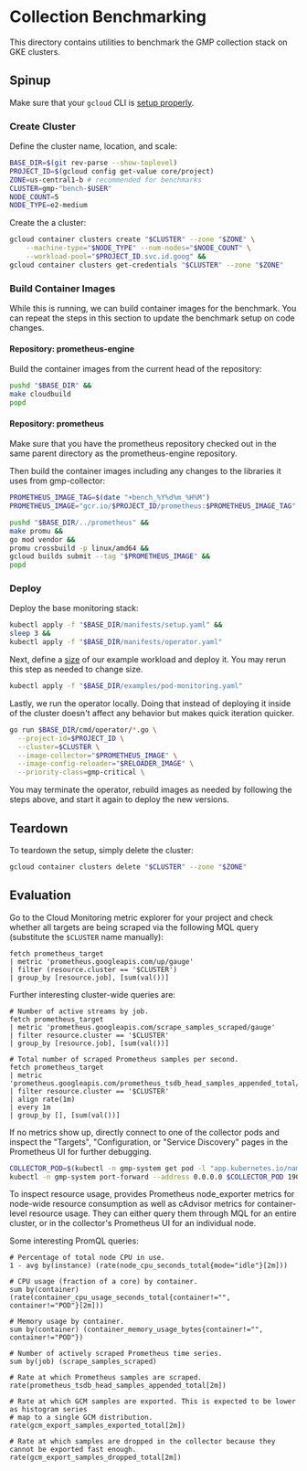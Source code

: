 # Collection Benchmarking

This directory contains utilities to benchmark the GMP collection stack on
GKE clusters.

## Spinup

Make sure that your `gcloud` CLI is [setup properly](https://cloud.google.com/sdk/docs/quickstart).

### Create Cluster

Define the cluster name, location, and scale:

```bash
BASE_DIR=$(git rev-parse --show-toplevel)
PROJECT_ID=$(gcloud config get-value core/project)
ZONE=us-central1-b # recommended for benchmarks
CLUSTER=gmp-"bench-$USER"
NODE_COUNT=5
NODE_TYPE=e2-medium
```

Create the a cluster:

```bash
gcloud container clusters create "$CLUSTER" --zone "$ZONE" \
    --machine-type="$NODE_TYPE" --num-nodes="$NODE_COUNT" \
    --workload-pool="$PROJECT_ID.svc.id.goog" &&
gcloud container clusters get-credentials "$CLUSTER" --zone "$ZONE"
```

### Build Container Images

While this is running, we can build container images for the benchmark. You can repeat
the steps in this section to update the benchmark setup on code changes.

#### Repository: prometheus-engine

Build the container images from the current head of the repository:

```bash
pushd "$BASE_DIR" &&
make cloudbuild
popd
```

#### Repository: prometheus

Make sure that you have the prometheus repository checked out in the same parent
directory as the prometheus-engine repository.

Then build the container images including any changes to the libraries it uses from gmp-collector:

```bash
PROMETHEUS_IMAGE_TAG=$(date "+bench_%Y%d%m_%H%M")
PROMETHEUS_IMAGE="gcr.io/$PROJECT_ID/prometheus:$PROMETHEUS_IMAGE_TAG"

pushd "$BASE_DIR/../prometheus" &&
make promu &&
go mod vendor &&
promu crossbuild -p linux/amd64 &&
gcloud builds submit --tag "$PROMETHEUS_IMAGE" &&
popd
```

### Deploy

Deploy the base monitoring stack:

```bash
kubectl apply -f "$BASE_DIR/manifests/setup.yaml" &&
sleep 3 &&
kubectl apply -f "$BASE_DIR/manifests/operator.yaml"
```

Next, define a [size](./../examples/example-app.yaml#L25) of our example
workload and deploy it. You may rerun this step as needed to change size.

```bash
kubectl apply -f "$BASE_DIR/examples/pod-monitoring.yaml" 
```

Lastly, we run the operator locally. Doing that instead of deploying it inside of the cluster
doesn't affect any behavior but makes quick iteration quicker.

```bash
go run $BASE_DIR/cmd/operator/*.go \
  --project-id=$PROJECT_ID \
  --cluster=$CLUSTER \
  --image-collector="$PROMETHEUS_IMAGE" \
  --image-config-reloader="$RELOADER_IMAGE" \
  --priority-class=gmp-critical \
```

You may terminate the operator, rebuild images as needed by following the steps above, and
start it again to deploy the new versions.

## Teardown

To teardown the setup, simply delete the cluster:

```bash
gcloud container clusters delete "$CLUSTER" --zone "$ZONE"
```

## Evaluation

Go to the Cloud Monitoring metric explorer for your project and check whether all targets are
being scraped via the following MQL query (substitute the `$CLUSTER` name manually):

```
fetch prometheus_target
| metric 'prometheus.googleapis.com/up/gauge'
| filter (resource.cluster == '$CLUSTER')
| group_by [resource.job], [sum(val())]
```

Further interesting cluster-wide queries are:

```
# Number of active streams by job.
fetch prometheus_target
| metric 'prometheus.googleapis.com/scrape_samples_scraped/gauge'
| filter resource.cluster == '$CLUSTER'
| group_by [resource.job], [sum(val())]

# Total number of scraped Prometheus samples per second.
fetch prometheus_target
| metric 'prometheus.googleapis.com/prometheus_tsdb_head_samples_appended_total/counter'
| filter resource.cluster == '$CLUSTER'
| align rate(1m)
| every 1m
| group_by [], [sum(val())]
```

If no metrics show up, directly connect to one of the collector pods and inspect the "Targets",
"Configuration, or "Service Discovery" pages in the Prometheus UI for further debugging.

```bash
COLLECTOR_POD=$(kubectl -n gmp-system get pod -l "app.kubernetes.io/name=collector" -o name | head -n 1)
kubectl -n gmp-system port-forward --address 0.0.0.0 $COLLECTOR_POD 19090
```

To inspect resource usage, provides Prometheus node_exporter metrics for node-wide resource consumption
as well as cAdvisor metrics for container-level resource usage. They can either query them through MQL
for an entire cluster, or in the collector's Prometheus UI for an individual node.

Some interesting PromQL queries:

```
# Percentage of total node CPU in use.
1 - avg by(instance) (rate(node_cpu_seconds_total{mode="idle"}[2m]))

# CPU usage (fraction of a core) by container.
sum by(container) (rate(container_cpu_usage_seconds_total{container!="", container!="POD"}[2m]))

# Memory usage by container.
sum by(container) (container_memory_usage_bytes{container!="", container!="POD"})

# Number of actively scraped Prometheus time series.
sum by(job) (scrape_samples_scraped)

# Rate at which Prometheus samples are scraped.
rate(prometheus_tsdb_head_samples_appended_total[2m])

# Rate at which GCM samples are exported. This is expected to be lower as histogram series
# map to a single GCM distribution.
rate(gcm_export_samples_exported_total[2m])

# Rate at which samples are dropped in the collector because they cannot be exported fast enough.
rate(gcm_export_samples_dropped_total[2m])
```
